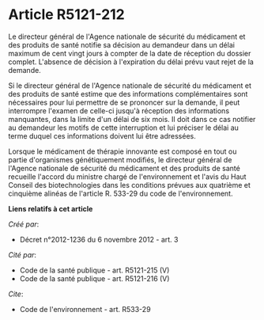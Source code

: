 # Article R5121-212

Le directeur général de l'Agence nationale de sécurité du médicament et des produits de santé notifie sa décision au
demandeur dans un délai maximum de cent vingt jours à compter de la date de réception du dossier complet. L'absence de
décision à l'expiration du délai prévu vaut rejet de la demande. 

Si le directeur général de l'Agence nationale de sécurité du médicament et des produits de santé estime que des informations
complémentaires sont nécessaires pour lui permettre de se prononcer sur la demande, il peut interrompre l'examen de celle-ci
jusqu'à réception des informations manquantes, dans la limite d'un délai de six mois. Il doit dans ce cas notifier au
demandeur les motifs de cette interruption et lui préciser le délai au terme duquel ces informations doivent lui être
adressées. 

Lorsque le médicament de thérapie innovante est composé en tout ou partie d'organismes génétiquement modifiés, le directeur
général de l'Agence nationale de sécurité du médicament et des produits de santé recueille l'accord du ministre chargé de
l'environnement et l'avis du Haut Conseil des biotechnologies dans les conditions prévues aux quatrième et cinquième alinéas
de l'article R. 533-29 du code de l'environnement.

**Liens relatifs à cet article**

_Créé par_:

  - Décret n°2012-1236 du 6 novembre 2012 - art. 3

_Cité par_:

  - Code de la santé publique - art. R5121-215 (V)
  - Code de la santé publique - art. R5121-216 (V)

_Cite_:

  - Code de l'environnement - art. R533-29

